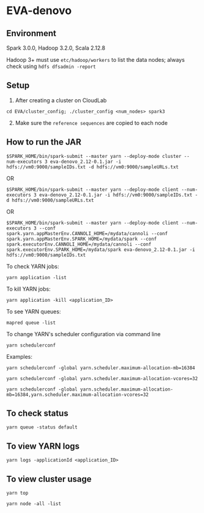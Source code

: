 # EVA-denovo

## Environment
Spark 3.0.0, Hadoop 3.2.0, Scala 2.12.8

Hadoop 3+ must use `etc/hadoop/workers` to list the data nodes; always check using `hdfs dfsadmin -report`

## Setup

1. After creating a cluster on CloudLab

`cd EVA/cluster_config; ./cluster_config <num_nodes> spark3`

2. Make sure the `reference sequences` are copied to each node

## How to run the JAR

```
$SPARK_HOME/bin/spark-submit --master yarn --deploy-mode cluster --num-executors 3 eva-denovo_2.12-0.1.jar -i hdfs://vm0:9000/sampleIDs.txt -d hdfs://vm0:9000/sampleURLs.txt
```
OR
```
$SPARK_HOME/bin/spark-submit --master yarn --deploy-mode client --num-executors 3 eva-denovo_2.12-0.1.jar -i hdfs://vm0:9000/sampleIDs.txt -d hdfs://vm0:9000/sampleURLs.txt
```
OR
```
$SPARK_HOME/bin/spark-submit --master yarn --deploy-mode client --num-executors 3 --conf spark.yarn.appMasterEnv.CANNOLI_HOME=/mydata/cannoli --conf spark.yarn.appMasterEnv.SPARK_HOME=/mydata/spark --conf spark.executorEnv.CANNOLI_HOME=/mydata/cannoli --conf spark.executorEnv.SPARK_HOME=/mydata/spark eva-denovo_2.12-0.1.jar -i hdfs://vm0:9000/sampleIDs.txt
```

To check YARN jobs:

```
yarn application -list
```

To kill YARN jobs:

```
yarn application -kill <application_ID>
```

To see YARN queues:

```
mapred queue -list
```

To change YARN's scheduler configuration via command line

```
yarn schedulerconf
```

Examples:

```
yarn schedulerconf -global yarn.scheduler.maximum-allocation-mb=16384
```

```
yarn schedulerconf -global yarn.scheduler.maximum-allocation-vcores=32
```

```
yarn schedulerconf -global yarn.scheduler.maximum-allocation-mb=16384,yarn.scheduler.maximum-allocation-vcores=32
```

## To check status

```
yarn queue -status default
```

## To view YARN logs

```
yarn logs -applicationId <application_ID>
```

## To view cluster usage

```
yarn top
```

```
yarn node -all -list
```